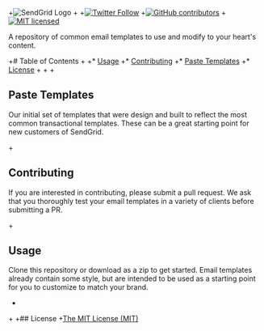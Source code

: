 +![SendGrid Logo](https://uiux.s3.amazonaws.com/2016-logos/email-logo%402x.png)
 +
  +[![Twitter Follow](https://img.shields.io/twitter/follow/sendgrid.svg?style=social&label=Follow)](https://twitter.com/sendgrid)
  +[![GitHub contributors](https://img.shields.io/github/contributors/sendgrid/email-templates.svg)](https://github.com/sendgrid/email-templates/graphs/contributors)
 +[![MIT licensed](https://img.shields.io/badge/license-MIT-blue.svg)](./LICENSE)



  A repository of common email templates to use and modify to your heart's content.

 +# Table of Contents
 +
 +* [Usage](#usage)
 +* [Contributing](#contributing)
 +* [Paste Templates](#paste-templates)
 +* [License](#license)
 +
 +
 +<a name="paste-templates"></a>
  ## Paste Templates
  Our initial set of templates that were design and built to reflect the most common transactional templates. These can be a great starting point for new customers of SendGrid.

  +<a name="contributing"></a>
   ## Contributing
   If you are interested in contributing, please submit a pull request. We ask that you thoroughly test your email templates in a variety of clients before submitting a PR.

 +<a name="usage"></a>
  ## Usage
  Clone this repository or download as a zip to get started. Email templates already contain some style, but are intended to be used as a starting point for you to customize to match your brand.




 +
 +<a name="license"></a>
 +## License
 +[The MIT License (MIT)](LICENSE)
